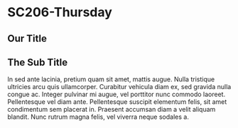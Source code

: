 # SC206-Thursday
<section>
    <h1>Our Title</h1>
    <h2>The Sub Title</h2>
    <p>In sed ante lacinia, pretium quam sit amet, mattis augue. Nulla tristique ultricies arcu quis ullamcorper. Curabitur vehicula diam ex, sed gravida nulla congue ac. Integer pulvinar mi augue, vel porttitor nunc commodo laoreet. Pellentesque vel diam ante. Pellentesque suscipit elementum felis, sit amet condimentum sem placerat in. Praesent accumsan diam a velit aliquam blandit. Nunc rutrum magna felis, vel viverra neque sodales a.</p>
</section>
